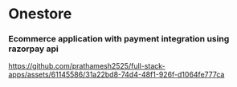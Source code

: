 # Onestore
### Ecommerce application with payment integration using razorpay api

https://github.com/prathamesh2525/full-stack-apps/assets/61145586/31a22bd8-74d4-48f1-926f-d1064fe777ca

